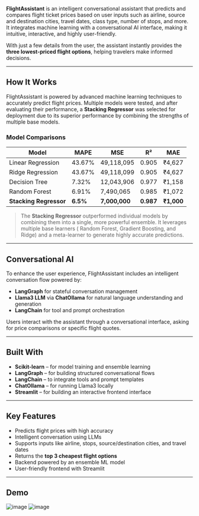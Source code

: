 **FlightAssistant** is an intelligent conversational assistant that predicts and compares flight ticket prices based on user inputs such as airline, source and destination cities, travel dates, class type, number of stops, and more. It integrates machine learning with a conversational AI interface, making it intuitive, interactive, and highly user-friendly.

With just a few details from the user, the assistant instantly provides the **three lowest-priced flight options**, helping travelers make informed decisions.

---

## How It Works

FlightAssistant is powered by advanced machine learning techniques to accurately predict flight prices. Multiple models were tested, and after evaluating their performance, a **Stacking Regressor** was selected for deployment due to its superior performance by combining the strengths of multiple base models.

### Model Comparisons

| Model                  | MAPE       | MSE             | R²          | MAE          |
| ---------------------- | ---------- | --------------- | ----------- | ------------ |
| Linear Regression      | 43.67%     | 49,118,095      | 0.905       | ₹4,627       |
| Ridge Regression       | 43.67%     | 49,118,099      | 0.905       | ₹4,627       |
| Decision Tree          | 7.32%      | 12,043,906      | 0.977       | ₹1,158       |
| Random Forest          | 6.91%      | 7,490,065       | 0.985       | ₹1,072       |
| **Stacking Regressor** | **6.5%**   | **7,000,000**   | **0.987**   | **₹1,000**   |

> The **Stacking Regressor** outperformed individual models by combining them into a single, more powerful ensemble. It leverages multiple base learners ( Random Forest, Gradient Boosting, and Ridge) and a meta-learner to generate highly accurate predictions.

---

## Conversational AI

To enhance the user experience, FlightAssistant includes an intelligent conversation flow powered by:

* **LangGraph** for stateful conversation management
* **Llama3 LLM** via **ChatOllama** for natural language understanding and generation
* **LangChain** for tool and prompt orchestration

Users interact with the assistant through a conversational interface, asking for price comparisons or specific flight quotes.

---

##  Built With

* **Scikit-learn** – for model training and ensemble learning
* **LangGraph** – for building structured conversational flows
* **LangChain** – to integrate tools and prompt templates
* **ChatOllama** – for running Llama3 locally
* **Streamlit** – for building an interactive frontend interface

---

## Key Features

* Predicts flight prices with high accuracy
* Intelligent conversation using LLMs
* Supports inputs like airline, stops, source/destination cities, and travel dates
* Returns the **top 3 cheapest flight options**
* Backend powered by an ensemble ML model
* User-friendly frontend with Streamlit

---

##  Demo

![image](https://github.com/user-attachments/assets/0e1d7745-4c5f-4191-9123-1e332a7a01c6)
![image](https://github.com/user-attachments/assets/93ae6580-a36b-45fb-9ea6-df9f8de10382)



